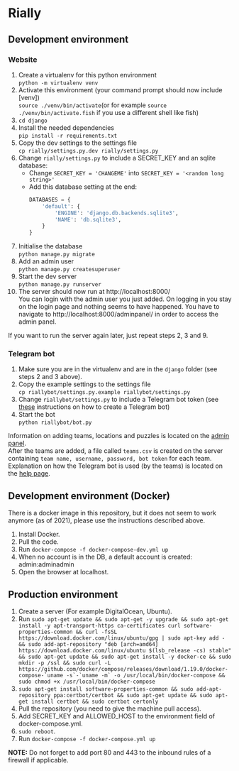# Rially
## Development environment
### Website
1. Create a virtualenv for this python environment  
   `python -m virtualenv venv`
1. Activate this environment (your command prompt should now include [venv])  
    `source ./venv/bin/activate`(or for example `source ./venv/bin/activate.fish` if you use a different shell like fish)
1. `cd django`
1. Install the needed dependencies  
    `pip install -r requirements.txt`
1. Copy the dev settings to the settings file  
    `cp rially/settings.py.dev rially/settings.py`
1. Change `rially/settings.py` to include a SECRET_KEY and an sqlite database:  
   - Change `SECRET_KEY = 'CHANGEME'` into `SECRET_KEY = '<random long string>'`  
   - Add this database setting at the end:
        ```python
       DATABASES = {
            'default': {
                'ENGINE': 'django.db.backends.sqlite3',
                'NAME': 'db.sqlite3',
            }
        }
       ```
1. Initialise the database  
    `python manage.py migrate`
1. Add an admin user  
    `python manage.py createsuperuser`
1. Start the dev server  
    `python manage.py runserver`
1. The server should now run at http://localhost:8000/  
   You can login with the admin user you just added. On logging in you stay on the login page
   and nothing seems to have happened. You have to navigate to  http://localhost:8000/adminpanel/ in order to access the admin panel.
   
If you want to run the server again later, just repeat steps 2, 3 and 9.

### Telegram bot
1. Make sure you are in the virtualenv and are in the `django` folder (see steps 2 and 3 above).
1. Copy the example settings to the settings file  
    `cp riallybot/settings.py.example riallybot/settings.py`
1. Change `riallybot/settings.py` to include a Telegram bot token 
   (see [these](https://core.telegram.org/bots#3-how-do-i-create-a-bot) instructions on how to create a Telegram bot)
1. Start the bot  
    `python riallybot/bot.py`
   
Information on adding teams, locations and puzzles is located on the [admin panel](http://localhost:8000/adminpanel/).  
After the teams are added, a file called `teams.csv` is created on the server containing `team name, username, password, bot token` for each team.  
Explanation on how the Telegram bot is used (by the teams) is located on the [help page](http://localhost:8000/help/).


## Development environment (Docker)
There is a docker image in this repository, but it does not seem to work anymore (as of 2021),
please use the instructions described above.
1. Install Docker.
1. Pull the code.
1. Run `docker-compose -f docker-compose-dev.yml up`
1. When no account is in the DB, a default account is created: admin:adminadmin
1. Open the browser at localhost.

## Production environment

1. Create a server (For example DigitalOcean, Ubuntu).
1. Run ```sudo apt-get update && sudo apt-get -y upgrade && sudo apt-get install -y apt-transport-https ca-certificates curl software-properties-common && curl -fsSL https://download.docker.com/linux/ubuntu/gpg | sudo apt-key add - && sudo add-apt-repository "deb [arch=amd64] https://download.docker.com/linux/ubuntu $(lsb_release -cs) stable" && sudo apt-get update && sudo apt-get install -y docker-ce && sudo mkdir -p /ssl && sudo curl -L https://github.com/docker/compose/releases/download/1.19.0/docker-compose-`uname -s`-`uname -m` -o /usr/local/bin/docker-compose && sudo chmod +x /usr/local/bin/docker-compose```
1. `sudo apt-get install software-properties-common && sudo add-apt-repository ppa:certbot/certbot && sudo apt-get update && sudo apt-get install certbot && sudo certbot certonly`
1. Pull the repository (you need to give the machine pull access).
1. Add SECRET_KEY and ALLOWED_HOST to the environment field of docker-compose.yml.
1. `sudo reboot`.
1. Run `docker-compose -f docker-compose.yml up`

**NOTE:** Do not forget to add port 80 and 443 to the inbound rules of a firewall if applicable.
